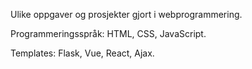 Ulike oppgaver og prosjekter gjort i webprogrammering. 

Programmeringsspråk: HTML, CSS, JavaScript.


Templates: Flask, Vue, React, Ajax.
